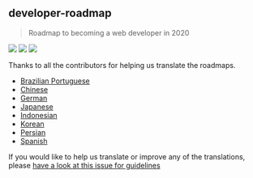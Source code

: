 ## developer-roadmap
> Roadmap to becoming a web developer in 2020

[![](https://img.shields.io/badge/-Roadmaps%20-0a0a0a.svg?style=flat&colorA=0a0a0a)](http://roadmap.sh)
[![](https://img.shields.io/badge/-Guides-0a0a0a.svg?style=flat&colorA=0a0a0a)](http://roadmap.sh/guides)
[![](https://img.shields.io/badge/%E2%9D%A4-YouTube%20Channel-0a0a0a.svg?style=flat&colorA=0a0a0a)](https://www.youtube.com/channel/UCA0H2KIWgWTwpTFjSxp0now?sub_confirmation=1)

Thanks to all the contributors for helping us translate the roadmaps.

* [Brazilian Portuguese](./portuguese)
* [Chinese](./chinese)
* [German](./german)
* [Japanese](./japanese)
* [Indonesian](./indonesian)
* [Korean](./korean)
* [Persian](./persian)
* [Spanish](./spanish)

If you would like to help us translate or improve any of the translations, please [have a look at this issue for guidelines](https://github.com/kamranahmedse/developer-roadmap/issues/669)
